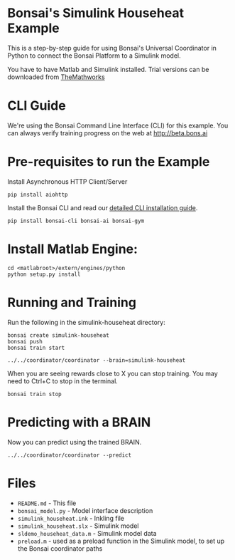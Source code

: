 # Bonsai's Simulink Househeat Example

This is a step-by-step guide for using Bonsai's Universal Coordinator in Python to connect the Bonsai Platform to a Simulink model.

You have to have Matlab and Simulink installed. Trial versions can be downloaded from [TheMathworks](http://www.themathworks.com)

# CLI Guide

We're using the Bonsai Command Line Interface (CLI) for this example. You can always verify training progress on the web at
http://beta.bons.ai

# Pre-requisites to run the Example

Install Asynchronous HTTP Client/Server

    pip install aiohttp

Install the Bonsai CLI and read our [detailed CLI installation guide](http://docs.bons.ai/guides/cli-guide.html).

    pip install bonsai-cli bonsai-ai bonsai-gym


# Install Matlab Engine:

    cd <matlabroot>/extern/engines/python
    python setup.py install


# Running and Training

Run the following in the simulink-househeat directory:

    bonsai create simulink-househeat
    bonsai push
    bonsai train start

    ../../coordinator/coordinator --brain=simulink-househeat

When you are seeing rewards close to X you can stop training. You may need to Ctrl+C to stop in the terminal.

    bonsai train stop    

# Predicting with a BRAIN

Now you can predict using the trained BRAIN.

    ../../coordinator/coordinator --predict

# Files

* `README.md` - This file
* `bonsai_model.py` - Model interface description
* `simulink_househeat.ink` - Inkling file
* `simulink_househeat.slx` - Simulink model
* `sldemo_househeat_data.m` - Simulink model data
* `preload.m` - used as a preload function in the Simulink model, to set up the Bonsai coordinator paths
